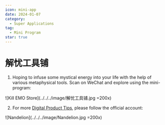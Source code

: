 ```yaml
---
icon: mini-app
date: 2024-01-07
category:
  - Super Applications
tag:
  - Mini Program
star: true
---
```


# 解忧工具铺

1. Hoping to infuse some mystical energy into your life with the help of various metaphysical tools. Scan on WeChat and explore using the mini-program:

![Kill EMO Store](../../../image/解忧工具铺.jpg =200x)

2. For more [Digital Product Tips](https://mp.weixin.qq.com/mp/appmsgalbum?__biz=Mzg5MDg3NzYwNg==&action=getalbum&album_id=2686321010140561411#wechat_redirect), please follow the official account:

![Nandelion](../../../image/Nandelion.jpg =200x)
